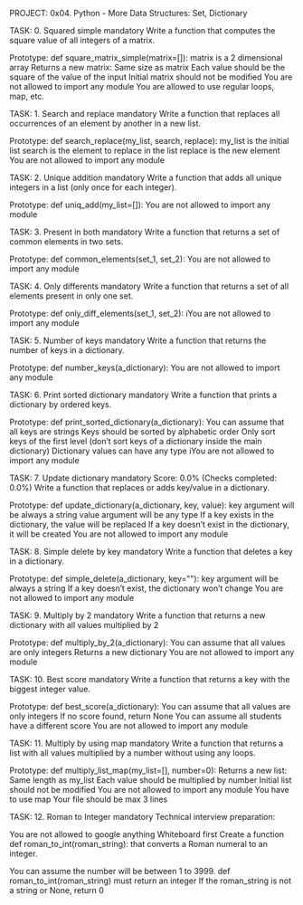 PROJECT: 0x04. Python - More Data Structures: Set, Dictionary

TASK: 0. Squared simple
mandatory
Write a function that computes the square value of all integers of a matrix.

Prototype: def square_matrix_simple(matrix=[]):
matrix is a 2 dimensional array
Returns a new matrix:
Same size as matrix
Each value should be the square of the value of the input
Initial matrix should not be modified
You are not allowed to import any module
You are allowed to use regular loops, map, etc.

TASK: 1. Search and replace
mandatory
Write a function that replaces all occurrences of an element by another in a new list.

Prototype: def search_replace(my_list, search, replace):
my_list is the initial list
search is the element to replace in the list
replace is the new element
You are not allowed to import any module

TASK: 2. Unique addition
mandatory
Write a function that adds all unique integers in a list (only once for each integer).

Prototype: def uniq_add(my_list=[]):
You are not allowed to import any module


TASK: 3. Present in both
mandatory
Write a function that returns a set of common elements in two sets.

Prototype: def common_elements(set_1, set_2):
You are not allowed to import any module


TASK: 4. Only differents
mandatory
Write a function that returns a set of all elements present in only one set.

Prototype: def only_diff_elements(set_1, set_2):
iYou are not allowed to import any module

TASK:  5. Number of keys
mandatory
Write a function that returns the number of keys in a dictionary.

Prototype: def number_keys(a_dictionary):
You are not allowed to import any module


TASK: 6. Print sorted dictionary
mandatory
Write a function that prints a dictionary by ordered keys.

Prototype: def print_sorted_dictionary(a_dictionary):
You can assume that all keys are strings
Keys should be sorted by alphabetic order
Only sort keys of the first level (don’t sort keys of a dictionary inside the main dictionary)
Dictionary values can have any type
iYou are not allowed to import any module

TASK: 7. Update dictionary
mandatory
Score: 0.0% (Checks completed: 0.0%)
Write a function that replaces or adds key/value in a dictionary.

Prototype: def update_dictionary(a_dictionary, key, value):
key argument will be always a string
value argument will be any type
If a key exists in the dictionary, the value will be replaced
If a key doesn’t exist in the dictionary, it will be created
You are not allowed to import any module

TASK: 8. Simple delete by key
mandatory
Write a function that deletes a key in a dictionary.

Prototype: def simple_delete(a_dictionary, key=""):
key argument will be always a string
If a key doesn’t exist, the dictionary won’t change
You are not allowed to import any module

TASK: 9. Multiply by 2
mandatory
Write a function that returns a new dictionary with all values multiplied by 2

Prototype: def multiply_by_2(a_dictionary):
You can assume that all values are only integers
Returns a new dictionary
You are not allowed to import any module

TASK: 10. Best score
mandatory
Write a function that returns a key with the biggest integer value.

Prototype: def best_score(a_dictionary):
You can assume that all values are only integers
If no score found, return None
You can assume all students have a different score
You are not allowed to import any module

TASK: 11. Multiply by using map
mandatory
Write a function that returns a list with all values multiplied by a number without using any loops.

Prototype: def multiply_list_map(my_list=[], number=0):
Returns a new list:
Same length as my_list
Each value should be multiplied by number
Initial list should not be modified
You are not allowed to import any module
You have to use map
Your file should be max 3 lines

TASK: 12. Roman to Integer
mandatory
Technical interview preparation:

You are not allowed to google anything
Whiteboard first
Create a function def roman_to_int(roman_string): that converts a Roman numeral to an integer.

You can assume the number will be between 1 to 3999.
def roman_to_int(roman_string) must return an integer
If the roman_string is not a string or None, return 0
